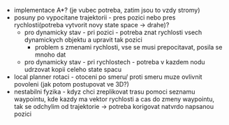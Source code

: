 * implementace A*? (je vubec potreba, zatim jsou to vzdy stromy)
* posuny po vypocitane trajektorii - pres pozici nebo pres rychlosti(potreba vytvorit novy state space -> drahe)?
   * pro dynamicky stav - pri pozici - potreba znat rychlosti vsech dynamickych objektu a upravit tak pozici
     * problem s zmenami rychlosti, vse se musi prepocitavat, posila se mnoho dat 
   * pro dynamicky stav - pri rychlostech - potreba v kazdem nodu udrzovat kopii celeho state spacu
* local planner rotaci - otoceni po smeru/ proti smeru muze ovlivnit povoleni (jak potom postupovat ve 3D?)
* nestabilni fyzika - kdyz chci zreplikovat trasu pomoci seznamu waypointu, kde kazdy ma vektor rychlosti a cas do zmeny waypointu,
    tak se odchylim od trajektorie -> potreba korigovat natvrdo napsanou pozici